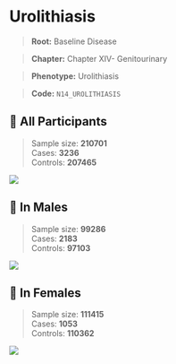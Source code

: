 # Urolithiasis

> **Root:** Baseline Disease  

> **Chapter:** Chapter XIV- Genitourinary  

> **Phenotype:** Urolithiasis  

> **Code:** `N14_UROLITHIASIS`

## 🧪 All Participants  
> Sample size: **210701**  
> Cases: **3236**  
> Controls: **207465**
<img src="/Disease/Figures/ALL/Incidence/N14_UROLITHIASIS.png"/>
<CsvTable src="/public/Disease/Data/ALL/Incidence/COX_N14_UROLITHIASIS.csv" label="🔍 View full results" />

## 👨 In Males  
> Sample size: **99286**  
> Cases: **2183**  
> Controls: **97103**
<img src="/Disease/Figures/Male/Incidence/N14_UROLITHIASIS.png"/>
<CsvTable src="/public/Disease/Data/Male/Incidence/COX_N14_UROLITHIASIS.csv" label="🔍 View full results" />

## 👩 In Females  
> Sample size: **111415**  
> Cases: **1053**  
> Controls: **110362**
<img src="/Disease/Figures/Female/Incidence/N14_UROLITHIASIS.png"/>
<CsvTable src="/public/Disease/Data/Female/Incidence/COX_N14_UROLITHIASIS.csv" label="🔍 View full results" />
